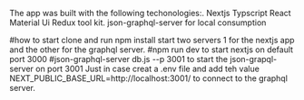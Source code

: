 The app was built with the following techonologies:.
Nextjs Typscript React Material Ui Redux tool kit. 
json-graphql-server for local consumption

#how to start clone and run npm install start two servers 1 for the nextjs app and the other for the graphql server. #npm run dev to start nextjs on default port 3000 #json-graphql-server db.js --p 3001 to start the json-grapql-server on port 3001 Just in case creat a .env file and add teh value NEXT_PUBLIC_BASE_URL=http://localhost:3001/ to connect to the graphql server.
